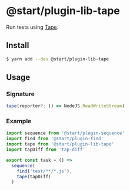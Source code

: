 # @start/plugin-lib-tape

Run tests using [Tape](https://github.com/substack/tape).

## Install

```sh
$ yarn add --dev @start/plugin-lib-tape
```

## Usage

### Signature

```ts
tape(reporter?: () => NodeJS.ReadWriteStream)
```

### Example

```js
import sequence from '@start/plugin-sequence'
import find from '@start/plugin-find'
import tape from '@start/plugin-lib-tape'
import tapDiff from 'tap-diff'

export const task = () =>
  sequence(
    find('test/**/*.js'),
    tape(tapDiff)
  )
```
